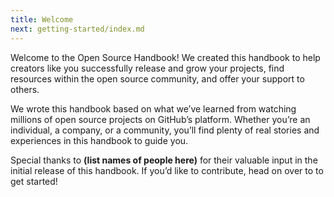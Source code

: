 ```yaml
---
title: Welcome
next: getting-started/index.md
---
```


Welcome to the Open Source Handbook! We created this handbook to help creators like you successfully release and grow your projects, find resources within the open source community, and offer your support to others.

We wrote this handbook based on what we’ve learned from watching millions of open source projects on GitHub’s platform. Whether you’re an individual, a company, or a community, you’ll find plenty of real stories and experiences in this handbook to guide you.

Special thanks to **(list names of people here)** for their valuable input in the initial release of this handbook. If you’d like to contribute, head on over to  to get started!
